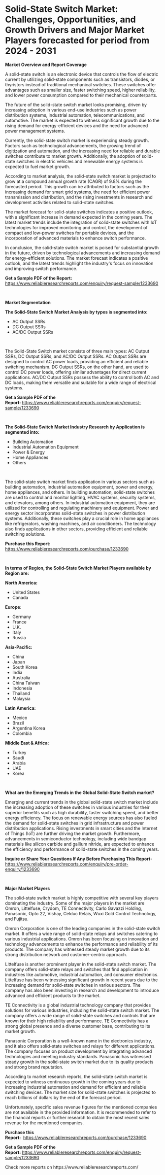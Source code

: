<p><h1>Solid-State Switch Market: Challenges, Opportunities, and Growth Drivers and Major Market Players forecasted for period from 2024 - 2031</h1></p><p><strong>Market Overview and Report Coverage</strong></p>
<p><p>A solid-state switch is an electronic device that controls the flow of electric current by utilizing solid-state components such as transistors, diodes, or thyristors instead of traditional mechanical switches. These switches offer advantages such as smaller size, faster switching speed, higher reliability, and lower power consumption compared to their mechanical counterparts.</p><p>The future of the solid-state switch market looks promising, driven by increasing adoption in various end-use industries such as power distribution systems, industrial automation, telecommunications, and automotive. The market is expected to witness significant growth due to the rising demand for energy-efficient devices and the need for advanced power management systems.</p><p>Currently, the solid-state switch market is experiencing steady growth. Factors such as technological advancements, the growing trend of digitization and automation, and the increasing need for reliable and durable switches contribute to market growth. Additionally, the adoption of solid-state switches in electric vehicles and renewable energy systems is expected to fuel market growth.</p><p>According to market analysis, the solid-state switch market is projected to grow at a compound annual growth rate (CAGR) of 9.8% during the forecasted period. This growth can be attributed to factors such as the increasing demand for smart grid systems, the need for efficient power transmission and distribution, and the rising investments in research and development activities related to solid-state switches.</p><p>The market forecast for solid-state switches indicates a positive outlook, with a significant increase in demand expected in the coming years. The latest market trends include the integration of solid-state switches with IoT technologies for improved monitoring and control, the development of compact and low-power switches for portable devices, and the incorporation of advanced materials to enhance switch performance.</p><p>In conclusion, the solid-state switch market is poised for substantial growth in the future, driven by technological advancements and increasing demand for energy-efficient solutions. The market forecast indicates a positive outlook, and the latest trends highlight the industry's focus on innovation and improving switch performance.</p></p>
<p><strong>Get a Sample PDF of the Report:</strong> <a href="https://www.reliableresearchreports.com/enquiry/request-sample/1233690">https://www.reliableresearchreports.com/enquiry/request-sample/1233690</a></p>
<p>&nbsp;</p>
<p><strong>Market Segmentation</strong></p>
<p><strong>The Solid-State Switch Market Analysis by types is segmented into:</strong></p>
<p><ul><li>AC Output SSRs</li><li>DC Output SSRs</li><li>AC/DC Output SSRs</li></ul></p>
<p>&nbsp;</p>
<p><p>The Solid-State Switch market consists of three main types: AC Output SSRs, DC Output SSRs, and AC/DC Output SSRs. AC Output SSRs are designed to control AC power loads, providing an efficient and reliable switching mechanism. DC Output SSRs, on the other hand, are used to control DC power loads, offering similar advantages for direct current applications. AC/DC Output SSRs possess the ability to control both AC and DC loads, making them versatile and suitable for a wide range of electrical systems.</p></p>
<p><strong>Get a Sample PDF of the Report:</strong>&nbsp;<a href="https://www.reliableresearchreports.com/enquiry/request-sample/1233690">https://www.reliableresearchreports.com/enquiry/request-sample/1233690</a></p>
<p>&nbsp;</p>
<p><strong>The Solid-State Switch Market Industry Research by Application is segmented into:</strong></p>
<p><ul><li>Building Automation</li><li>Industrial Automation Equipment</li><li>Power & Energy</li><li>Home Appliances</li><li>Others</li></ul></p>
<p>&nbsp;</p>
<p><p>The solid-state switch market finds application in various sectors such as building automation, industrial automation equipment, power and energy, home appliances, and others. In building automation, solid-state switches are used to control and monitor lighting, HVAC systems, security systems, and elevators, among others. In industrial automation equipment, they are utilized for controlling and regulating machinery and equipment. Power and energy sector incorporates solid-state switches in power distribution systems. Additionally, these switches play a crucial role in home appliances like refrigerators, washing machines, and air conditioners. The technology also finds applications in other sectors, providing efficient and reliable switching solutions.</p></p>
<p><strong>Purchase this Report:</strong>&nbsp; <a href="https://www.reliableresearchreports.com/purchase/1233690">https://www.reliableresearchreports.com/purchase/1233690</a></p>
<p>&nbsp;</p>
<p><strong>In terms of Region, the Solid-State Switch Market Players available by Region are:</strong></p>
<p>
    <p> <strong> North America: </strong>
        <ul>
            <li>United States</li>
            <li>Canada</li>
        </ul>
        </p> 
    <p> <strong> Europe: </strong>
        <ul>
            <li>Germany</li>
            <li>France</li>
            <li>U.K.</li>
            <li>Italy</li>
            <li>Russia</li>
        </ul>
        </p> 
    <p> <strong> Asia-Pacific: </strong>
        <ul>
            <li>China</li>
            <li>Japan</li>
            <li>South Korea</li>
            <li>India</li>
            <li>Australia</li>
            <li>China Taiwan</li>
            <li>Indonesia</li>
            <li>Thailand</li>
            <li>Malaysia</li>
        </ul>
        </p> 
    <p> <strong> Latin America: </strong>
        <ul>
            <li>Mexico</li>
            <li>Brazil</li>
            <li>Argentina Korea</li>
            <li>Colombia</li>
        </ul>
        </p> 
    <p> <strong> Middle East & Africa: </strong>
        <ul>
            <li>Turkey</li>
            <li>Saudi</li>
            <li>Arabia</li>
            <li>UAE</li>
            <li>Korea</li>
        </ul>
    </p>
    </p>
<p>&nbsp;</p>
<p><strong>What are the Emerging Trends in the Global Solid-State Switch market?</strong></p>
<p><p>Emerging and current trends in the global solid-state switch market include the increasing adoption of these switches in various industries for their superior benefits such as high durability, faster switching speed, and better energy efficiency. The focus on renewable energy sources has also fueled the demand for solid-state switches in grid infrastructure and power distribution applications. Rising investments in smart cities and the Internet of Things (IoT) are further driving the market growth. Furthermore, advancements in semiconductor technology, including wide bandgap materials like silicon carbide and gallium nitride, are expected to enhance the efficiency and performance of solid-state switches in the coming years.</p></p>
<p><strong>Inquire or Share Your Questions If Any Before Purchasing This Report</strong>- <a href="https://www.reliableresearchreports.com/enquiry/pre-order-enquiry/1233690">https://www.reliableresearchreports.com/enquiry/pre-order-enquiry/1233690</a></p>
<p>&nbsp;</p>
<p><strong>Major Market Players</strong></p>
<p><p>The solid-state switch market is highly competitive with several key players dominating the industry. Some of the major players in the market are Omron, Littelfuse, Crydom, TE Connectivity, Carlo Gavazzi Holding, Panasonic, Opto 22, Vishay, Celduc Relais, Wuxi Gold Control Technology, and Fujitsu. </p><p>Omron Corporation is one of the leading companies in the solid-state switch market. It offers a wide range of solid-state relays and switches catering to various industrial applications. Omron has been focusing on innovation and technology advancements to enhance the performance and reliability of its products. The company has witnessed steady market growth due to its strong distribution network and customer-centric approach.</p><p>Littelfuse is another prominent player in the solid-state switch market. The company offers solid-state relays and switches that find application in industries like automotive, industrial automation, and consumer electronics. Littelfuse has been witnessing significant growth in recent years due to the increasing demand for solid-state switches in various sectors. The company has also been investing in research and development to introduce advanced and efficient products to the market.</p><p>TE Connectivity is a global industrial technology company that provides solutions for various industries, including the solid-state switch market. The company offers a wide range of solid-state switches and controls that are known for their high reliability and performance. TE Connectivity has a strong global presence and a diverse customer base, contributing to its market growth.</p><p>Panasonic Corporation is a well-known name in the electronics industry, and it also offers solid-state switches and relays for different applications. The company focuses on product development by integrating advanced technologies and meeting industry standards. Panasonic has witnessed steady growth in the solid-state switch market due to its quality products and strong brand reputation.</p><p>According to market research reports, the solid-state switch market is expected to witness continuous growth in the coming years due to increasing industrial automation and demand for efficient and reliable switching devices. The market size for solid-state switches is projected to reach billions of dollars by the end of the forecast period.</p><p>Unfortunately, specific sales revenue figures for the mentioned companies are not available in the provided information. It is recommended to refer to the financial reports or further research to obtain the most recent sales revenue for the mentioned companies.</p></p>
<p><strong>Purchase this Report:</strong>&nbsp;&nbsp;<a href="https://www.reliableresearchreports.com/purchase/1233690">https://www.reliableresearchreports.com/purchase/1233690</a></p>
<p></p>
<p><strong>Get a Sample PDF of the Report:</strong>&nbsp;<a href="https://www.reliableresearchreports.com/enquiry/request-sample/1233690">https://www.reliableresearchreports.com/enquiry/request-sample/1233690</a></p>
<p>Check more reports on https://www.reliableresearchreports.com/</p>